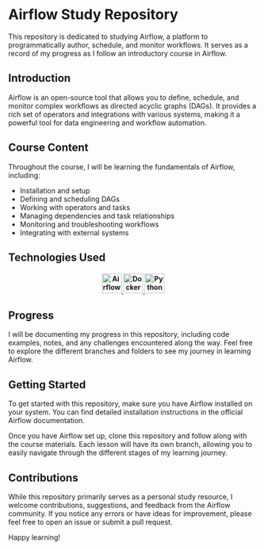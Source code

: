 # Airflow Study Repository

This repository is dedicated to studying Airflow, a platform to programmatically author, schedule, and monitor workflows. It serves as a record of my progress as I follow an introductory course in Airflow.

## Introduction

Airflow is an open-source tool that allows you to define, schedule, and monitor complex workflows as directed acyclic graphs (DAGs). It provides a rich set of operators and integrations with various systems, making it a powerful tool for data engineering and workflow automation.

## Course Content

Throughout the course, I will be learning the fundamentals of Airflow, including:

- Installation and setup
- Defining and scheduling DAGs
- Working with operators and tasks
- Managing dependencies and task relationships
- Monitoring and troubleshooting workflows
- Integrating with external systems

## Technologies Used

<h4 align="center">
    <a href="https://upload.wikimedia.org/wikipedia/commons/thumb/d/de/AirflowLogo.png/1200px-AirflowLogo.png">
        <img src="https://upload.wikimedia.org/wikipedia/commons/thumb/d/de/AirflowLogo.png/1200px-AirflowLogo.png" alt="Airflow" style="height: 40px;">
    </a>
    <a href="https://logowik.com/content/uploads/images/301_docker.jpg">
        <img src="https://logowik.com/content/uploads/images/301_docker.jpg" alt="Docker" style="height: 40px;">
    </a>
    <a href="https://www.python.org/static/community_logos/python-logo-master-v3-TM.png">
        <img src="https://www.python.org/static/community_logos/python-logo-master-v3-TM.png" alt="Python" style="height: 40px;">
    </a>
</h4>

## Progress

I will be documenting my progress in this repository, including code examples, notes, and any challenges encountered along the way. Feel free to explore the different branches and folders to see my journey in learning Airflow.

## Getting Started

To get started with this repository, make sure you have Airflow installed on your system. You can find detailed installation instructions in the official Airflow documentation.

Once you have Airflow set up, clone this repository and follow along with the course materials. Each lesson will have its own branch, allowing you to easily navigate through the different stages of my learning journey.

## Contributions

While this repository primarily serves as a personal study resource, I welcome contributions, suggestions, and feedback from the Airflow community. If you notice any errors or have ideas for improvement, please feel free to open an issue or submit a pull request.

Happy learning!